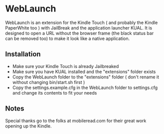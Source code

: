 # WebLaunch #

WebLaunch is an extension for the Kindle Touch ( and probably the Kindle PaperWhite too ) with JailBreak and the application launcher KUAL. It is designed to open a URL without the browser frame (the black status bar can be removed too) to make it look like a native application.

## Installation ##

* Make sure your Kindle Touch is already Jailbreaked
* Make sure you have KUAL installed and the "extensions" folder exists 
* Copy the WebLaunch folder to the "extensions" folder ( don't rename it without changing bin/start.sh first )
* Copy the settings.example.cfg in the WebLaunch folder to settings.cfg and change its contents to fit your needs

## Notes ##

Special thanks go to the folks at mobileread.com for their great work opening up the Kindle.
